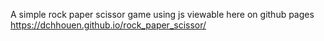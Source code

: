 A simple rock paper scissor game using js viewable here on github pages https://dchhouen.github.io/rock_paper_scissor/